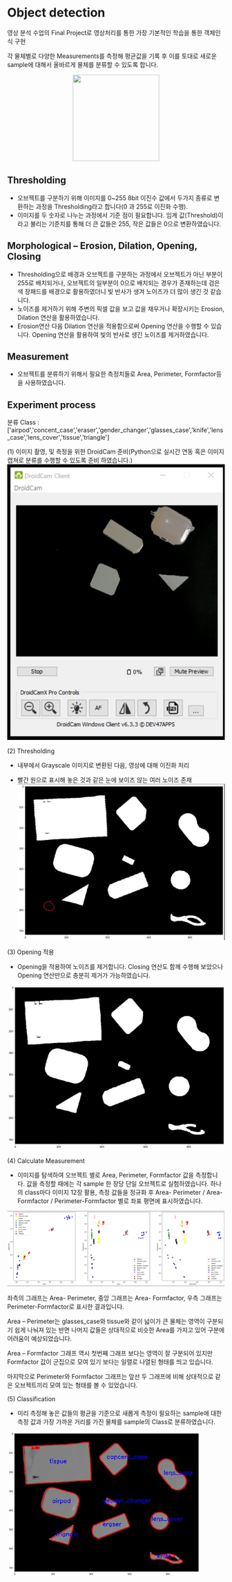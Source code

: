 # Object detection

영상 분석 수업의 Final Project로 영상처리를 통한 가장 기본적인 학습을 통한 객체인식 구현

각 물체별로 다양한 Measurements를 측정해 평균값을 기록 후 이를 토대로 새로운 sample에 대해서 올바르게 물체를 분류할 수 있도록 합니다. 


<center><img src="./img/image_analysis.gif" width="200" height="200" display="inline-block"></img></center>



## Thresholding
- 오브젝트를 구분하기 위해 이미지를 0~255 8bit 이진수 값에서 두가지 종류로 변환하는 과정을 Thresholding라고 합니다(0 과 255로 이진화 수행).
- 이미지를 두 숫자로 나누는 과정에서 기준 점이 필요합니다. 임계 값(Threshold)이라고 불리는 기준치를 통해 더 큰 값들은 255, 작은 값들은 0으로 변환하였습니다.


## Morphological – Erosion, Dilation, Opening, Closing
- Thresholding으로 배경과 오브젝트를 구분하는 과정에서 오브젝트가 아닌 부분이 255로 배치되거나, 오브젝트의 일부분이 0으로 배치되는 경우가 존재하는데 검은색 장패드를 배경으로 활용하였더니 빛 반사가 생겨 노이즈가 더 많이 생긴 것 같습니다.
- 노이즈를 제거하기 위해 주변의 픽셀 값을 보고 값을 채우거나 확장시키는 Erosion, Dilation 연산을 활용하였습니다.
- Erosion연산 다음 Dilation 연산을 적용함으로써 Opening 연산을 수행할 수 있습니다. Opening 연산을 활용하여 빛의 반사로 생긴 노이즈를 제거하였습니다. 

## Measurement
- 오브젝트를 분류하기 위해서 필요한 측정치들로 Area, Perimeter, Formfactor등을 사용하였습니다.




## Experiment process

분류 Class : \['airpod','concent_case','eraser','gender_changer','glasses_case','knife','lens_case','lens_cover','tissue','triangle'\]

(1) 이미지 촬영, 및 측정을 위한 DroidCam 준비(Python으로 실시간 연동 혹은 이미지 캡쳐로 분류를 수행할 수 있도록 준비 하였습니다.)
<img src="./img/droidcam.jpg"></img>

(2) Thresholding
- 내부에서 Grayscale 이미지로 변환된 다음, 영상에 대해 이진화 처리

- 빨간 원으로 표시해 놓은 것과 같은 눈에 보이즈 않는 여러 노이즈 존재
<img src="./img/thresholding.jpg"></img>

(3) Opening 적용
- Opening을 적용하여 노이즈를 제거합니다. Closing 연산도 함께 수행해 보았으나 Opening 연산만으로 충분히 제거가 가능하였습니다.

<img src="./img/opening.jpg"></img>

(4) Calculate Measurement
- 이미지를 탐색하여 오브젝트 별로 Area, Perimeter, Formfactor 값을 측정합니다. 값을 측정할 때에는 각 sample 한 장당 단일 오브젝트로 실험하였습니다. 하나의 class마다 이미지 12장 활용, 측정 값들을 정규화 후 Area- Perimeter / Area- Formfactor / Perimeter-Formfactor 별로 좌표 평면에 표시하였습니다. 

<img src="./img/measurement.jpg"></img>

좌측의 그래프는 Area- Perimeter, 중앙 그래프는 Area- Formfactor, 우측 그래프는 Perimeter-Formfactor로 표시한 결과입니다. 

Area – Perimeter는 glasses_case와 tissue와 같이 넓이가 큰 물체는 영역이 구분되기 쉽게 나눠져 있는 반면 나머지 값들은 상대적으로 비슷한 Area를 가지고 있어 구분에 어려움이 예상되었습니다.  

Area – Formfactor 그래프 역시 첫번째 그래프 보다는 영역이 잘 구분되어 있지만 Formfactor 값이 군집으로 모여 있기 보다는 일렬로 나열된 형태를 띄고 있습니다. 

마지막으로 Perimeter와 Formfactor 그래프는 앞선 두 그래프에 비해 상대적으로 같은 오브젝트끼리 모여 있는 형태를 볼 수 있었습니다.

(5) Classification
 - 미리 측정해 놓은 값들의 평균을 기준으로 새롭게 측정이 필요하는 sample에 대한 측정 값과 가장 가까운 거리를 가진 물체를 sample의 Class로 분류하였습니다.
 
<img src="./img/classification.jpg"></img>



